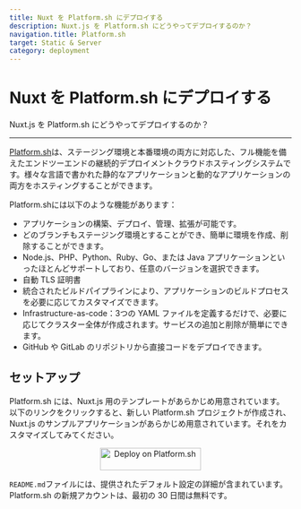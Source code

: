 ```yaml
---
title: Nuxt を Platform.sh にデプロイする
description: Nuxt.js を Platform.sh にどうやってデプロイするのか？
navigation.title: Platform.sh
target: Static & Server
category: deployment
---
```

# Nuxt を Platform.sh にデプロイする

Nuxt.js を Platform.sh にどうやってデプロイするのか？

---

[Platform.sh](https://platform.sh/)は、ステージング環境と本番環境の両方に対応した、フル機能を備えたエンドツーエンドの継続的デプロイメントクラウドホスティングシステムです。様々な言語で書かれた静的なアプリケーションと動的なアプリケーションの両方をホスティングすることができます。

Platform.shには以下のような機能があります：

- アプリケーションの構築、デプロイ、管理、拡張が可能です。
- どのブランチもステージング環境とすることができ、簡単に環境を作成、削除することができます。
- Node.js、PHP、Python、Ruby、Go、または Java アプリケーションといったほとんどサポートしており、任意のバージョンを選択できます。
- 自動 TLS 証明書
- 統合されたビルドパイプラインにより、アプリケーションのビルドプロセスを必要に応じてカスタマイズできます。
- Infrastructure-as-code：3つの YAML ファイルを定義するだけで、必要に応じてクラスター全体が作成されます。サービスの追加と削除が簡単にできます。
- GitHub や GitLab のリポジトリから直接コードをデプロイできます。

## セットアップ

Platform.sh には、Nuxt.js 用のテンプレートがあらかじめ用意されています。以下のリンクをクリックすると、新しい Platform.sh プロジェクトが作成され、Nuxt.js のサンプルアプリケーションがあらかじめ用意されています。それをカスタマイズしてみてください。

<p align="center">
<a href="https://console.platform.sh/projects/create-project?template=https://raw.githubusercontent.com/platformsh/template-builder/master/templates/nuxtjs/.platform.template.yaml&utm_content=nuxtjs&utm_source=nuxtjs_orgb&utm_medium=button&utm_campaign=deploy_on_platform" target="_blank">
    <img src="https://platform.sh/images/deploy/lg-blue.svg" alt="Deploy on Platform.sh" height="40px" width="180px" />
</a>
</p>

`README.md`ファイルには、提供されたデフォルト設定の詳細が含まれています。Platform.sh の新規アカウントは、最初の 30 日間は無料です。
